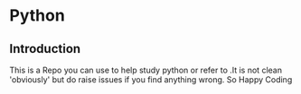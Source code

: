 # Python

## Introduction

This is a Repo you can use to help study python or refer to .It is not clean 'obviously' but do raise issues if you
find anything wrong. So Happy Coding

